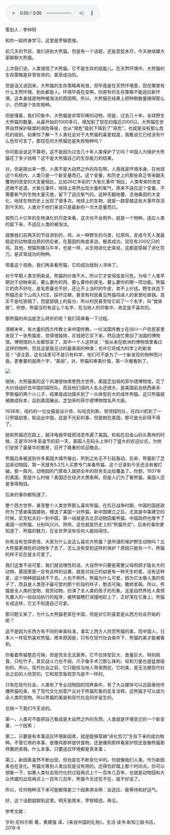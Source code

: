 <audio src="http://igetoss.cdn.igetget.com/mp3/201811/15/201811152130172610952884.mp3" controls="controls">您的浏览器不支持 audio 标签。</audio><p>策划人：李仲轲</p><p>和你一起终身学习，这里是罗辑思维。</p><p>前几天的节目，我们讲到大熊猫。但是有一个话题，还是意犹未尽，今天继续跟大家聊聊大熊猫。</p><p>上次我们说，人类错怪了大熊猫，它不是生存的低能儿。在天然环境中，大熊猫的生存策略是非常有效的，甚至成功的。</p><p>但是话又说回来，大熊猫的生存策略再有效，但毕竟是在天然环境里，现在哪里有什么天然环境，到处都是人。环境毕竟在变啊，你原有的生存策略不能适应新环境，这本身就是物种被淘汰的原因啊。所以，大熊猫在结果上把种群数量搞得那么少，仍然是个失败物种。</p><p>但是慢着，我们印象中，大熊猫是非常珍稀的动物，但是，过去几十年，全球野生大熊猫的数量，从最开始的1000多只，增加到了现在的接近2000只。大熊猫在世界自然保护联盟的濒危等级，也从“濒危”级别下降到了“易危”，也就是没有那么危险的级别。如果你了解一下人类社会对于大熊猫的喜爱程度，我敢说它已经没有什么危险可言了。那现在的大熊猫还是失败物种吗？</p><p>你可能会说这不算吧，这不是因为过去几十年人类保护了它吗？中国人为保护大熊猫花了多少钱啊？这不是大熊猫自己的生存能力的结果。</p><p>对。但是跳出来一想，人类不是大自然之外的存在啊，人类就是环境本身。在地球这个系统内，人类只是一个新变量而已。这个变量，和历史上的那些真正带来翻天覆地的改变的大变量相比，比如26亿年前的“大氧化事件”相比，人类带来的改变还微不足道。大氧化事件，地球上突然出现大量的氧气，原来不适应这个变量、不需要氧气的生物大量灭绝，留下了适应氧气的。这种天翻地覆，沧海桑田的大变化，地球生物历史上出现了很多次。地球上的生物，就是一路穿越这些大事件存活到今天的。人类对于他们来说只是最新的一次大变量而已。</p><p>按照几十亿年的生物演化的尺度来看，这次也不会例外，就是一个物种，适应人类的留下来，不适应人类的被淘汰。</p><p>就像我们前两天的节目讲到的，鸡，从一种野生的鸟类，红原鸡，变成今天人类最稳定的动物蛋白质的供应者，在基因的角度来说，极其成功，现在有200亿只的鸡。其他，想猫狗猪马牛羊，也是一样，从生物进化史来说，这都是穿越了进化剪刀，是非常成功的物种。</p><p>带着这个视角，我们再来看熊猫，它的成功就耐人寻味了。</p><p>对于早期人类文明来说，熊猫的价值不大，所以它才变得岌岌可危。为啥？人类早期对于动物来说，要么要你的肉、要么要你的皮毛、要么要你的哪一项功能。熊猫它的肉不好吃，皮毛质量也不好，还比不上当时的牛皮，卖不上价钱。野生状态下熊猫还会下山闯入村庄，踩坏庄稼。甚至有村民看见熊猫闯进人的家里吃铁锅。其实不是吃铁锅了，而是舔锅上的盐分，所以村民甚至给它起了一个名字，叫“食铁兽”。你想，熊猫当时有这么个名字，在当地人的印象中，肯定是不喜欢的。</p><p>那熊猫的命运是怎么转折的呢？我们简单看一下过程。</p><p>清朝末年，有大量的西方传教士来中国传教。一位法国传教士在四川一户农民家里发现了一张熊猫皮，觉得很独特，花钱把它买下来，然后连忙寄回了法国的博物馆。博物馆的人全都惊呆了，其中一个人这样说：“我从未在欧洲的博物馆里看过这样的物种，而且这是我见过的最美丽的种类；也许它将成为科学上的新发现！”请注意，这句话里可不是只有科学，他们可不是为了一个新发现的物种而兴奋。更重要的是两个字，“美丽”。对，熊猫的审美价值，第一次被看到了。</p><img src="https://piccdn.igetget.com/img/201811/15/201811152259442576916169.jpg" /><p>很快，大熊猫美的这个风潮很快席卷西方世界。美国芝加哥的菲尔德博物馆，花了大价钱组织去中国的探险队，而且他们请的人名头还很大，是美国前总统西奥多·罗斯福的两个小儿子，结果就成功猎杀到了一头体型巨大的成年熊猫。这只熊猫就被做成标本，运到美国展出，芝加哥的菲尔德博物馆名声大振。</p><p>1936年，纽约的一位女服装设计师，叫哈克利斯，带领探险队，在四川抓到了一只熊猫幼崽，偷运出中国。这是不光彩的事，但是她在美国，那可是光彩得不得了。</p><p>她和熊猫还在路上，越洋电报早就把消息传遍了美国。轮船在旧金山码头靠岸的时候，正是1936年圣诞节的前一天，美国人在码头上举行了盛大的欢迎仪式，为他们安排了最豪华的套房，召开了隆重的欢迎晚会。</p><p>熊猫后来被送到许多美国大城市展出，所到之处无不引起轰动。后来，熊猫到了芝加哥动物园，第一天就有5.3万人买票专门来看熊猫，这个记录到今天还没有被打破。那一周内，动物园的门票收入就把全年的财务支出给覆盖了。你想，1937年的美国，那是什么时候？美国还在经济大萧条啊。但是人们为了看熊猫，美国人还是舍得掏钱。</p><p>后来的事你都知道了。</p><p>整个西方世界，甚至整个人类世界那么喜欢熊猫。在抗日战争时期，中国的国民政府为了感谢美国援助，赠送了美国一对熊猫。新中国建立之后，尤其是中美建交的时候，尼克松夫妇一到中国，第一站就是去北京动物园看熊猫，中国政府也赠予了美国一对熊猫，分别叫兴兴、玲玲，这也就是历史上的“熊猫外交”。后来的事你更知道了，熊猫的魅力，在全世界没有任何人能挡得住。</p><p>你有没有觉得奇怪，大家为什么会这么喜欢大熊猫？是所谓的保护野生动物吗？比大熊猫更濒危的动物多了去了，怎么没有受到这样的保护？原因只能有一个，熊猫的样子实在是太可爱了。</p><p>我们这里不说可爱，我们就说理性的话，大自然中只要是需要父母照顾才能长大的动物，基因里面一定有这样的设置，就是对自己的幼崽有一种天生的爱。没有这种爱，这个物种就延续不下去。人也不例外。熊猫为什么可爱，因为它太像人类的孩子了，而且是人类孩子最可爱的那个阶段的样子，憨态可掬，撒娇卖萌。所以，熊猫是全人类的宠物，观赏动物，扮演了全人类的孩子的形象。这是自然界给人类预先置入的一段自动执行的程序，被熊猫瞎打误撞地赶上了，正好落在它身上。熊猫长成这样，它又不知道自己可爱。</p><p>那问题又来了，为什么大熊猫老家在中国，但是对它的喜爱是从西方社会开始的呢？</p><p>这不是因为东西方有不同的审美标准，事实上西方人欣赏熊猫的美，而中国人，日本人一样狂热喜欢熊猫。根本原因是，只有在现代社会条件下，熊猫的美才能被看到。</p><p>你看着熊猫憨态可掬，但是完全无法家养。它不仅体型巨大、食量巨大、特别挑食、只吃竹子，其实战斗力也不弱，爪子像手术刀那么锋利，咬和力量也是猛兽级别的。所以，现代社会之前，它只能给当地人带来困扰，它的美，是无法被现代社会之前的人欣赏的。它和观赏鱼观赏鸟是不一样的。</p><p>只有在现代社会，人类有了专业动物园的饲养条件，有了大众媒体可以远距离地传播熊猫的美，有了现代文化创意产业对于熊猫形象的反复诠释，这熊猫才可以成为全人类的宠物。所以熊猫的美是和现代社会同步诞生的。</p><p>总结一下我们今天说的。</p><p>第一，人类可不能把自己看成是大自然之外的东西，人类就是环境变迁的一个新变量、一个因素；</p><p>第二，只要是有本事适应环境新因素，就是能够穿越“进化剪刀”生存下来的成功物种。不管它用的本事，是像鸡那样提供食物，还是像狗那样看家护院还是像熊猫那样撒娇卖萌。什么本事，只要适应环境都是真本事；</p><p>第三，新因素虽然不断出现，但也是在不断变化中的。你就像我们人类，作为新因素也在变化。熊猫光等到人类出现是没有用的。还得恰好踏上那个时间点。你可以想象一下，如果人类社会现代化的过程再迟上个一百年几百年，也就是动物园和大众传媒的出现再迟上一百年几百年，熊猫今天还在不在，就不好说了。</p><p>所以，任何物种活下来可能都得是三个因素俱全啊：会适应、能等待和好运气。</p><p> </p><p></p><p></p><p>好，这个话题就聊到这里。明天是周末，罗胖精选，再见。</p><p>参考文献：</p><p></p><p></p><p></p><p>亨利·尼科尔斯 著，黄建强 译，《来自中国的礼物》，生活·读书·新知三联书店，2018-8</p>